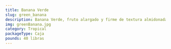 ```yaml
---
title: Banana Verde
slug: green_banana
description: Banana Verde, fruto alargado y firme de textura almidonada, cargado con almidón resistente y fibra dietética. Base esencial de la cocina caribeña y latinoamericana, protagonista de tostones , mangú y preparaciones saladas. Fuente natural de potasio, vitamina B6 y antioxidantes. Su flexibilidad culinaria lo adapta a recetas dulces o saladas, desde postres hasta platos innovadores.
img: greenBanana.jpg
category: Tropical
packageType: Caja
pounds: 40 libras
---
```

